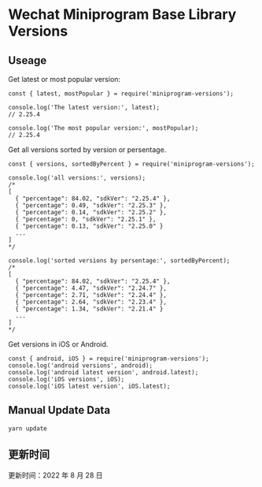 
# Wechat Miniprogram Base Library Versions

## Useage

Get latest or most popular version:

```;
const { latest, mostPopular } = require('miniprogram-versions');

console.log('The latest version:', latest);
// 2.25.4

console.log('The most popular version:', mostPopular);
// 2.25.4

```

Get all versions sorted by version or persentage.

```
const { versions, sortedByPercent } = require('miniprogram-versions');

console.log('all versions:', versions);
/*
[
  { "percentage": 84.02, "sdkVer": "2.25.4" },
  { "percentage": 0.49, "sdkVer": "2.25.3" },
  { "percentage": 0.14, "sdkVer": "2.25.2" },
  { "percentage": 0, "sdkVer": "2.25.1" },
  { "percentage": 0.13, "sdkVer": "2.25.0" }
  ...
]
*/

console.log('sorted versions by persentage:', sortedByPercent);
/*
[
  { "percentage": 84.02, "sdkVer": "2.25.4" },
  { "percentage": 4.47, "sdkVer": "2.24.7" },
  { "percentage": 2.71, "sdkVer": "2.24.4" },
  { "percentage": 2.64, "sdkVer": "2.23.4" },
  { "percentage": 1.34, "sdkVer": "2.21.4" }
  ...
]
*/
```

Get versions in iOS or Android.

```
const { android, iOS } = require('miniprogram-versions');
console.log('android versions', android);
console.log('android latest version', android.latest);
console.log('iOS versions', iOS);
console.log('iOS latest version', iOS.latest);
```

## Manual Update Data

```
yarn update
```

## 更新时间

更新时间：2022 年 8 月 28 日
